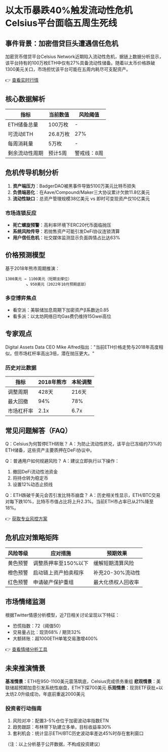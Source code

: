 # 以太币暴跌40%触发流动性危机 Celsius平台面临五周生死线

## 事件背景：加密借贷巨头遭遇信任危机
加密货币借贷平台Celsius Network近期陷入流动性危机，据链上数据分析显示，该平台持有的100万枚ETH中仅有27%具备流动性储备。随着以太币价格跌破1300美元关口，市场担忧该平台可能在五周内耗尽可支配资产。

👉 [查看实时行情](https://bit.ly/okx_welcome)

## 核心数据解析
| 指标                | 当前数值       | 风险阈值      |
|---------------------|---------------|--------------|
| ETH储备总量         | 100万枚       | -            |
| 可流动ETH           | 26.8万枚      | 27%          |
| 每周消耗量          | 5万枚         | -            |
| 剩余流动性周期      | 预计5周       | 警戒线：8周  |

## 危机传导机制分析
1. **资产端压力**：BadgerDAO被黑事件导致5100万美元比特币损失
2. **负债端恶化**：在Aave/Compound/Maker三大协议累计欠款11.8亿美元
3. **流动性缺口**：总资产管理规模38亿美元 vs 即时可变现资产仅10亿美元

### 市场连锁反应
- **死亡螺旋预警**：高利率环境下ERC20代币面临抛压
- **系统风险传导**：若抛售资产可能引发DeFi协议连锁清算
- **用户信任危机**：社交媒体监测显示负面舆情占比达63%

## 价格预测模型
基于2018年熊市周期推演：
```
1300美元 → 1100美元（短期支撑位）
         ↘ 950美元（2022年10月预期底部）
```

### 多空博弈焦点
- 看空派：美联储加息周期下加密资产β系数达0.85
- 看多派：以太坊网络日均Gas费仍维持15Gwei高位

## 专家观点
Digital Assets Data CEO Mike Alfred指出："当前ETH价格走势与2018年高度相似，但市场杠杆率高出3倍，潜在抛压更大。"

### 历史对比数据
| 指标            | 2018年熊市 | 本轮调整 |
|-----------------|------------|----------|
| 调整周期        | 428天      | 216天    |
| 最大回撤        | 94%        | 78%      |
| 市场杠杆率      | 2.1x       | 6.7x     |

## 常见问题解答（FAQ）

Q：Celsius为何暂停ETH转账？
A：为防止流动性挤兑，该平台已冻结约73%的ETH储备，这些资产主要质押在DeFi协议中。

Q：普通用户如何规避风险？
A：建议立即执行以下操作：
1. 撤回DeFi流动性池资金
2. 将持仓转为稳定币
3. 设置12%动态止损线

Q：ETH跌破千美元会否引发比特币崩盘？
A：历史相关性显示，ETH/BTC交易对每下跌10%，比特币市值占比将上升2.3%。当前ETH市占率已从21%降至18%。

👉 [获取专业风控方案](https://bit.ly/okx_welcome)

## 危机应对策略矩阵
| 风险等级 | 应对措施                     | 预期效果               |
|----------|------------------------------|------------------------|
| 黄色预警 | 调整质押率至150%以下         | 缓解短期清算风险       |
| 橙色预警 | 启动链上资产拍卖程序         | 补充20-30%流动性       |
| 红色预警 | 申请破产保护重组             | 最大化债权人回收率     |

## 市场情绪监测
根据Twitter情感分析模型，近7日相关讨论呈现以下特征：
- 恐慌指数：72（阈值50）
- 交易量占比：现货68% / 期货32%
- 大额转账：超1000ETH单笔交易激增400%

👉 [查看情绪分析工具](https://bit.ly/okx_welcome)

## 未来推演情景
**基准情景**：ETH在950-1100美元震荡筑底，Celsius完成债务重组
**悲观情景**：美联储超预期加息引发系统性崩盘，ETH下探700美元
**乐观情景**：现货ETF获批+以太坊2.0升级成功，年底前重返2000美元

### 投资者行动指南
1. 风险对冲：配置3-5%仓位于加密波动率指数ETN
2. 趋势跟踪：布林带下轨建立多单，目标收益率30%
3. 套利机会：统计显示ETH/BTC历史波动率差达45%时存在套利窗口

（注：以上分析基于公开数据，不构成投资建议）